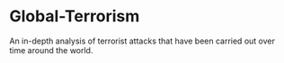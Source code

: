 # Global-Terrorism
An in-depth analysis of terrorist attacks that have been carried out over time around the world.
